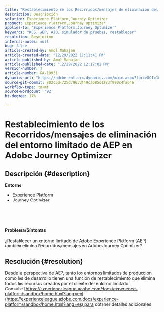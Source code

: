 ```yaml
---
title: "Restablecimiento de los Recorridos/mensajes de eliminación del entorno limitado de AEP en Adobe Journey Optimizer"
description: Descripción
solution: Experience Platform,Journey Optimizer
product: Experience Platform,Journey Optimizer
applies-to: "Experience Platform,Journey Optimizer"
keywords: "KCS, AEP, AJO, simulador de pruebas, restablecer"
resolution: Resolution
internal-notes: null
bug: false
article-created-by: Amol Mahajan
article-created-date: "12/29/2022 12:11:41 PM"
article-published-by: Amol Mahajan
article-published-date: "12/29/2022 12:17:02 PM"
version-number: 3
article-number: KA-19931
dynamics-url: "https://adobe-ent.crm.dynamics.com/main.aspx?forceUCI=1&pagetype=entityrecord&etn=knowledgearticle&id=eaa69cf2-7187-ed11-81ac-6045bd006704"
source-git-commit: 802c5d4725d79633449ca685dd283f990c4fa646
workflow-type: tm+mt
source-wordcount: '92'
ht-degree: 17%

---
```


# Restablecimiento de los Recorridos/mensajes de eliminación del entorno limitado de AEP en Adobe Journey Optimizer

## Descripción {#description}

<b>Entorno</b>
- Experience Platform
- Journey Optimizer

<br><br> <br><br><b>Problema/Síntomas</b><br><br>¿Restablecer un entorno limitado de Adobe Experience Platform (AEP) también elimina Recorridos/mensajes en Adobe Journey Optimizer?<br>

## Resolución {#resolution}

Desde la perspectiva de AEP, tanto los entornos limitados de producción como los de desarrollo tienen una función de restablecimiento que elimina todos los recursos creados por el cliente del entorno limitado.<br>
Consulte [https://experienceleague.adobe.com/docs/experience-platform/sandbox/home.html?lang=en](https://experienceleague.adobe.com/docs/experience-platform/sandbox/home.html?lang=es) para obtener detalles adicionales
